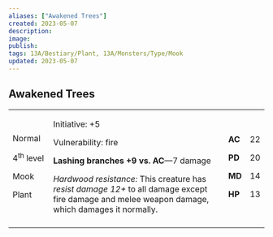 ```yaml
---
aliases: ["Awakened Trees"]
created: 2023-05-07
description: 
image: 
publish: 
tags: 13A/Bestiary/Plant, 13A/Monsters/Type/Mook
updated: 2023-05-07
---
```


## Awakened Trees

<table>
<colgroup>
<col style="width: 16%" />
<col style="width: 72%" />
<col style="width: 5%" />
<col style="width: 5%" />
</colgroup>
<tbody>
<tr class="odd">
<td><p>Normal</p>
<p>4<sup>th</sup> level</p>
<p>Mook</p>
<p>Plant</p></td>
<td><p>Initiative: +5</p>
<p>Vulnerability: fire</p>
<p><strong>Lashing branches +9 vs. AC</strong>—7 damage</p>
<p><em>Hardwood resistance:</em> This creature has <em>resist damage
12+</em> to all damage except fire damage and melee weapon damage, which
damages it normally.</p></td>
<td><p><strong>AC</strong></p>
<p><strong>PD</strong></p>
<p><strong>MD</strong></p>
<p><strong>HP</strong></p></td>
<td><p>22</p>
<p>20</p>
<p>14</p>
<p>13</p></td>
</tr>
<tr class="even">
<td></td>
<td></td>
<td></td>
<td></td>
</tr>
</tbody>
</table>

